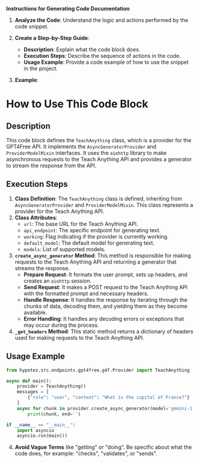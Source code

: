 **Instructions for Generating Code Documentation**

1. **Analyze the Code**: Understand the logic and actions performed by the code snippet.

2. **Create a Step-by-Step Guide**:
    - **Description**: Explain what the code block does.
    - **Execution Steps**: Describe the sequence of actions in the code.
    - **Usage Example**: Provide a code example of how to use the snippet in the project.

3. **Example**:

How to Use This Code Block
=========================================================================================

Description
-------------------------
This code block defines the `TeachAnything` class, which is a provider for the GPT4Free API. It implements the `AsyncGeneratorProvider` and `ProviderModelMixin` interfaces. It uses the `aiohttp` library to make asynchronous requests to the Teach Anything API and provides a generator to stream the response from the API.

Execution Steps
-------------------------
1. **Class Definition**: The `TeachAnything` class is defined, inheriting from `AsyncGeneratorProvider` and `ProviderModelMixin`. This class represents a provider for the Teach Anything API.
2. **Class Attributes**:
   - `url`: The base URL for the Teach Anything API.
   - `api_endpoint`: The specific endpoint for generating text.
   - `working`: Flag indicating if the provider is currently working.
   - `default_model`: The default model for generating text.
   - `models`: List of supported models.
3. **`create_async_generator` Method**: This method is responsible for making requests to the Teach Anything API and returning a generator that streams the response.
    - **Prepare Request**: It formats the user prompt, sets up headers, and creates an `aiohttp` session.
    - **Send Request**: It makes a POST request to the Teach Anything API with the formatted prompt and necessary headers.
    - **Handle Response**: It handles the response by iterating through the chunks of data, decoding them, and yielding them as they become available.
    - **Error Handling**: It handles any decoding errors or exceptions that may occur during the process.
4. **`_get_headers` Method**: This static method returns a dictionary of headers used for making requests to the Teach Anything API.

Usage Example
-------------------------

```python
from hypotez.src.endpoints.gpt4free.g4f.Provider import TeachAnything

async def main():
    provider = TeachAnything()
    messages = [
        {"role": "user", "content": "What is the capital of France?"}
    ]
    async for chunk in provider.create_async_generator(model='gemini-1.5-pro', messages=messages):
        print(chunk, end='')

if __name__ == "__main__":
    import asyncio
    asyncio.run(main())
```

4. **Avoid Vague Terms** like "getting" or "doing". Be specific about what the code does, for example: "checks", "validates", or "sends".